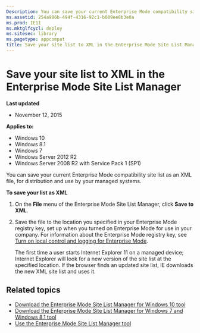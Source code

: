 ```yaml
---
Description: You can save your current Enterprise Mode compatibility site list as an XML file, for distribution and use by your managed systems.
ms.assetid: 254a986b-494f-4316-92c1-b089ee8b3e0a
ms.prod: IE11
ms.mktglfcycl: deploy
ms.sitesec: library
ms.pagetype: appcompat
title: Save your site list to XML in the Enterprise Mode Site List Manager (Internet Explorer 11 for IT Pros)
---
```


# Save your site list to XML in the Enterprise Mode Site List Manager

**Last updated**

-   November 12, 2015

**Applies to:**

-   Windows 10
-   Windows 8.1
-   Windows 7
-   Windows Server 2012 R2
-   Windows Server 2008 R2 with Service Pack 1 (SP1)

You can save your current Enterprise Mode compatibility site list as an XML file, for distribution and use by your managed systems.

**To save your list as XML**

1.  On the **File** menu of the Enterprise Mode Site List Manager, click **Save to XML**.

2.  Save the file to the location you specified in your Enterprise Mode registry key, set up when you turned on Enterprise Mode for use in your company. For information about the Enterprise Mode registry key, see [Turn on local control and logging for Enterprise Mode](turn-on-local-control-and-logging-for-enterprise-mode.md).<p>
The first time a user starts Internet Explorer 11 on a managed device; Internet Explorer will look for a new version of the site list at the specified location. If the browser finds an updated site list, IE downloads the new XML site list and uses it.

## Related topics
- [Download the Enterprise Mode Site List Manager for Windows 10 tool](http://go.microsoft.com/fwlink/p/?LinkId=716853)
- [Download the Enterprise Mode Site List Manager for Windows 7 and Windows 8.1 tool](http://go.microsoft.com/fwlink/p/?LinkID=394378)
- [Use the Enterprise Mode Site List Manager tool](use-the-enterprise-mode-site-list-manager-tool.md)
 

 



